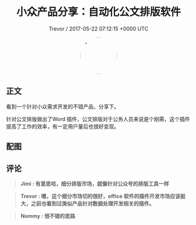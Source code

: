 <h1 align="center">小众产品分享：自动化公文排版软件</h1>
<p align="center">
    <a>Trevor / 2017-05-22 07:12:15 &#43;0000 UTC</a>
</p>

<div align="center">
    <img src="https://images.zsxq.com/FnISayVkW22ZVBGu6gGJ4iQCLV7-?e=1590940799&amp;token=kIxbL07-8jAj8w1n4s9zv64FuZZNEATmlU_Vm6zD:gTYAdZm4Ld4q_ynqUgqZoND4vPA=" width="100" height="100" style="border:1px solid;border-radius:50%; color:#ffffff"/>
</div>

## 正文

<div>
看到一个针对小众需求开发的不错产品，分享下。

针对公文排版做出了Word 插件，公文排版对于公务人员来说是个刚需，这个插件提高了工作的效率，有一定用户量后也很好变现。

  


</div>

## 配图
<div class="image" align="center">

</div>

## 评论

<div align="left">
<div>

<blockquote >
<span> <strong>Jimi : 有意思哈，细分排版市场，就像针对公众号的排版工具一样 </strong></span>
</blockquote>

<blockquote >
<span> <strong>Trevor : 嗯，这个细分市场切的很好，office 软件的插件开发市场应该挺大，之前也看到过类似产品针对数据处理开发相关的插件。 </strong></span>
</blockquote>

<blockquote >
<span> <strong>Nommy : 很不错的思路 </strong></span>
</blockquote>

</div>
</div>